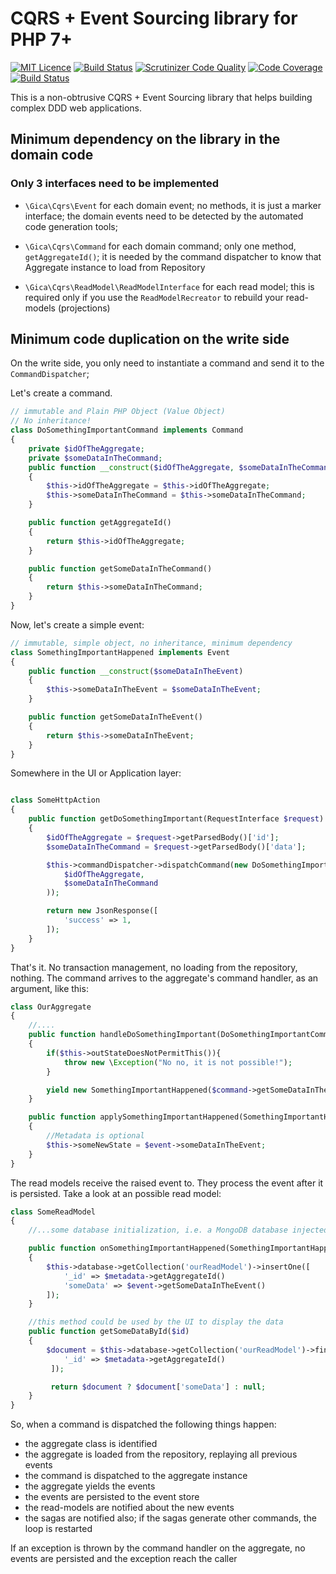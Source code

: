 # CQRS + Event Sourcing library for PHP 7+ #

[![MIT Licence](https://badges.frapsoft.com/os/mit/mit.svg?v=103)](https://opensource.org/licenses/mit-license.php)
[![Build Status](https://travis-ci.org/xprt64/cqrs-es.svg?branch=master&rand=2)](https://travis-ci.org/xprt64/cqrs-es)
[![Scrutinizer Code Quality](https://scrutinizer-ci.com/g/xprt64/cqrs-es/badges/quality-score.png?b=master&rand=4)](https://scrutinizer-ci.com/g/xprt64/cqrs-es/?branch=master)
[![Code Coverage](https://scrutinizer-ci.com/g/xprt64/cqrs-es/badges/coverage.png?b=master&rand=4)](https://scrutinizer-ci.com/g/xprt64/cqrs-es/?branch=master)
[![Build Status](https://scrutinizer-ci.com/g/xprt64/cqrs-es/badges/build.png?b=master&rand=4)](https://scrutinizer-ci.com/g/xprt64/cqrs-es/build-status/master)

This is a non-obtrusive CQRS + Event Sourcing library that helps building complex DDD web applications.

## Minimum dependency on the library in the domain code ##
### Only 3 interfaces need to be implemented ###

- `\Gica\Cqrs\Event` for each domain event; no methods, it is just a marker interface; the domain events need to be detected by the automated code generation tools;

- `\Gica\Cqrs\Command` for each domain command; only one method, `getAggregateId()`; it is needed by the command dispatcher to know that Aggregate instance to load from Repository

- `\Gica\Cqrs\ReadModel\ReadModelInterface` for each read model; this is required only if you use the `ReadModelRecreator` to rebuild your read-models (projections)

## Minimum code duplication on the write side ##

On the write side, you only need to instantiate a command and send it to the `CommandDispatcher`;

Let's create a command.
```php
// immutable and Plain PHP Object (Value Object)
// No inheritance!
class DoSomethingImportantCommand implements Command
{
    private $idOfTheAggregate;
    private $someDataInTheCommand;
    public function __construct($idOfTheAggregate, $someDataInTheCommand)
    {
        $this->idOfTheAggregate = $this->idOfTheAggregate;
        $this->someDataInTheCommand = $this->someDataInTheCommand;
    }

    public function getAggregateId()
    {
        return $this->idOfTheAggregate;
    }

    public function getSomeDataInTheCommand()
    {
        return $this->someDataInTheCommand;
    }
}
```

Now, let's create a simple event:
```php
// immutable, simple object, no inheritance, minimum dependency
class SomethingImportantHappened implements Event
{
    public function __construct($someDataInTheEvent)
    {
        $this->someDataInTheEvent = $someDataInTheEvent;
    }

    public function getSomeDataInTheEvent()
    {
        return $this->someDataInTheEvent;
    }
}
```

Somewhere in the UI or Application layer:
```php

class SomeHttpAction
{
    public function getDoSomethingImportant(RequestInterface $request)
    {
        $idOfTheAggregate = $request->getParsedBody()['id'];
        $someDataInTheCommand = $request->getParsedBody()['data'];

        $this->commandDispatcher->dispatchCommand(new DoSomethingImportantCommand(
            $idOfTheAggregate,
            $someDataInTheCommand
        ));

        return new JsonResponse([
            'success' => 1,
        ]);
    }
}
```

That's it. No transaction management, no loading from the repository, nothing.
The command arrives to the aggregate's command handler, as an argument, like this:
```php
class OurAggregate
{
    //....
    public function handleDoSomethingImportant(DoSomethingImportantCommand $command)
    {
        if($this->outStateDoesNotPermitThis()){
            throw new \Exception("No no, it is not possible!");
        }

        yield new SomethingImportantHappened($command->getSomeDataInTheCommand());
    }

    public function applySomethingImportantHappened(SomethingImportantHappened $event, Metadata $metadata)
    {
        //Metadata is optional
        $this->someNewState = $event->someDataInTheEvent;
    }
}
```

The read models receive the raised event to. They process the event after it is persisted. Take a look at an possible read model:
```php
class SomeReadModel
{
    //...some database initialization, i.e. a MongoDB database injected in the constructor

    public function onSomethingImportantHappened(SomethingImportantHappened $event, Metadata $metadata)
    {
        $this->database->getCollection('ourReadModel')->insertOne([
            '_id' => $metadata->getAggregateId()
            'someData' => $event->getSomeDataInTheEvent()
        ]);
    }

    //this method could be used by the UI to display the data
    public function getSomeDataById($id)
    {
        $document = $this->database->getCollection('ourReadModel')->findOne([
            '_id' => $metadata->getAggregateId()
         ]);

         return $document ? $document['someData'] : null;
    }
}
```
So, when a command is dispatched the following things happen:
- the aggregate class is identified
- the aggregate is loaded from the repository, replaying all previous events
- the command is dispatched to the aggregate instance
- the aggregate yields the events
- the events are persisted to the event store
- the read-models are notified about the new events
- the sagas are notified also; if the sagas generate other commands, the loop is restarted

If an exception is thrown by the command handler on the aggregate, no events are persisted and the exception reach the caller
